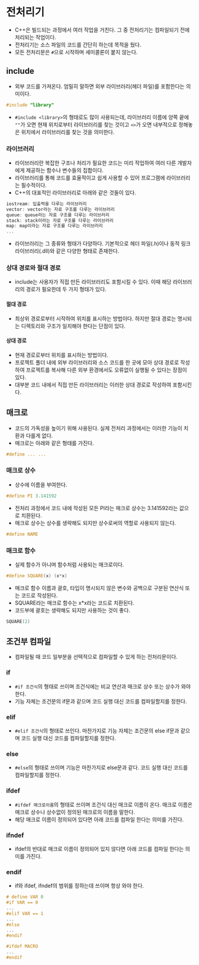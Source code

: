 # 전처리기
- C++은 빌드되는 과정에서 여러 작업을 거친다. 그 중 전처리기는 컴파일되기 전에 처리되는 작업이다.
- 전처리기는 소스 파일의 코드를 간단히 하는데 목적을 뒀다.
- 모든 전처리문은 `#`으로 시작하며 세미콜론이 붙지 않는다.
## include
- 외부 코드를 가져온다. 엄밀히 말하면 외부 라이브러리(헤더 파일)를 포함한다는 의미이다.

```cpp
#include "library"
```

- `#include <library>`의 형태로도 많이 사용되는데, 라이브러리 이름에 양쪽 끝에 `""`가 오면 현재 위치로부터 라이브러리를 찾는 것이고 `<>`가 오면 내부적으로 정해놓은 위치에서 라이브러리를 찾는 것을 의미한다.

### 라이브러리
- 라이브러리란 복잡한 구조나 처리가 필요한 코드는 미리 작업하여 여러 다른 개발자에게 제공하는 함수나 변수들의 집합이다.
- 라이브러리를 통해 코드를 효율적이고 쉽게 사용할 수 있어 프로그램에 라이브러리는 필수적이다.
- C++의 대표적인 라이브러리로 아래와 같은 것들이 있다.

```cpp
iostream: 입출력을 다루는 라이브러리
vector: vector라는 자료 구조를 다루는 라이브러리
queue: queue라는 자료 구조를 다루는 라이브러리
stack: stack이라는 자료 구조를 다루는 라이브러리
map: map이라는 자료 구조를 다루는 라이브러리
...
```

- 라이브러리는 그 종류와 형태가 다양하다. 기본적으로 헤더 파일(.h)이나 동적 링크 라이브러리(.dll)와 같은 다양한 형태로 존재한다.
### 상대 경로와 절대 경로
- include는 사용자가 직접 만든 라이브러리도 포함시킬 수 있다. 이때 해당 라이브러리의 경로가 필요한데 두 가지 형태가 있다.
#### 절대 경로
- 최상위 경로로부터 시작하여 위치를 표시하는 방법이다. 하지만 절대 경로는 명시되는 디렉토리와 구조가 일치해야 한다는 단점이 있다.
#### 상대 경로
- 현재 경로로부터 위치를 표시하는 방법이다.
- 프로젝트 폴더 내에 외부 라이브러리와 소스 코드를 한 곳에 모아 상대 경로로 작성하여 프로젝트를 복사해 다른 외부 환경에서도 오류없이 실행될 수 있다는 장점이 있다.
- 대부분 코드 내에서 직접 만든 라이브러리는 이러한 상대 경로로 작성하여 포함시킨다.
## 매크로
- 코드의 가독성을 높이기 위해 사용된다. 실제 전처리 과정에서는 이러한 기능이 치환과 다를게 없다.
- 매크로는 아래와 같은 형태를 가진다.

```cpp
#define ... ...
```

### 매크로 상수
- 상수에 이름을 부여한다.

```cpp
#define PI 3.141592
```

- 전처리 과정에서 코드 내에 작성된 모든 PI라는 매크로 상수는 3.141592라는 값으로 치환된다.
- 매크로 상수는 상수를 생략해도 되지만 상수로써의 역할로 사용되지 않는다.

```cpp
#define NAME
```

### 매크로 함수
- 실제 함수가 아니며 함수처럼 사용되는 매크로이다.

```cpp
#define SQUARE(x) (x*x)
```

- 매크로 함수 이름과 괄호, 타입이 명시되지 않은 변수와 공백으로 구분된 연산식 또는 코드로 작성된다.
- SQUARE라는 매크로 함수는 x*x라는 코드로 치환된다.
- 코드부에 괄호는 생략해도 되지만 사용하는 것이 좋다.

```cpp
SQUARE(2)
```
## 조건부 컴파일
- 컴파일될 때 코드 일부분을 선택적으로 컴파일할 수 있게 하는 전처리문이다.
### if
- `#if 조건식`의 형태로 쓰이며 조건식에는 비교 연산과 매크로 상수 또는 상수가 와야한다.
- 기능 자체는 조건문의 if문과 같으며 코드 실행 대신 코드를 컴파일할지를 정한다.
### elif
- `#elif 조건식`의 형태로 쓰인다. 마찬가지로 기능 자체는 조건문의 else if문과 같으며 코드 실행 대신 코드를 컴파일할지를 정한다.
### else
- `#else`의 형태로 쓰이며 기능은 마찬가지로 else문과 같다. 코드 실행 대신 코드를 컴파일할지를 정한다.
### ifdef
- `#ifdef 매크로이름`의 형태로 쓰이며 조건식 대신 매크로 이름이 온다. 매크로 이름은 매크로 상수나 상수없이 정의된 매크로의 이름을 말한다.
- 해당 매크로 이름이 정의되어 있다면 아래 코드를 컴파일 한다는 의미를 가진다.
### ifndef
- ifdef의 반대로 매크로 이름이 정의되어 있지 않다면 아래 코드를 컴파일 한다는 의미를 가진다.
### endif
- if와 ifdef, ifndef의 범위를 정하는데 쓰이며 항상 와야 한다.

```cpp
# define VAR 0
#if VAR == 0
...
#elif VAR == 1
...
#else
...
#endif
```

```cpp
#ifdef MACRO
...
#endif
```